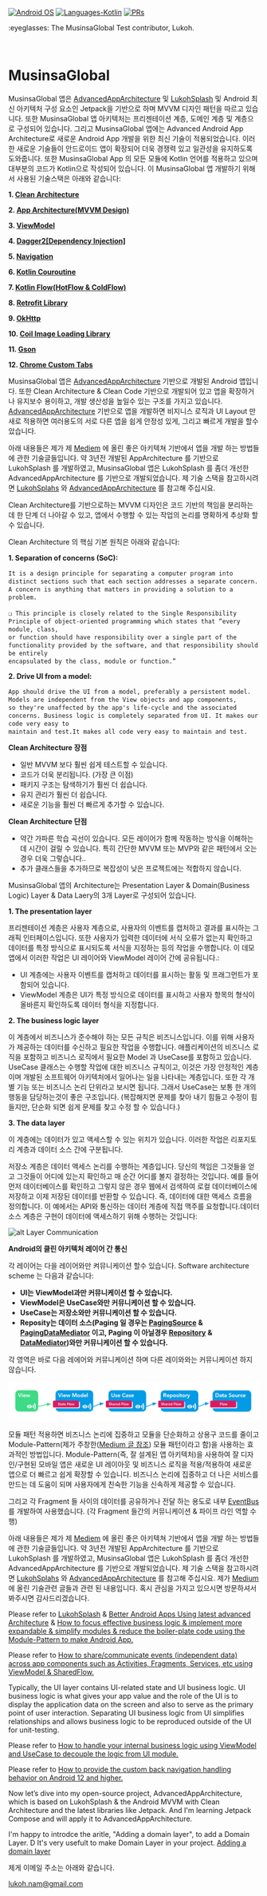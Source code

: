 <p align="left">
  <a href="#"><img alt="Android OS" src="https://img.shields.io/badge/OS-Android-3DDC84?style=flat-square&logo=android"></a>
  <a href="#"><img alt="Languages-Kotlin" src="https://flat.badgen.net/badge/Language/Kotlin?icon=https://raw.githubusercontent.com/binaryshrey/Awesome-Android-Open-Source-Projects/master/assets/Kotlin_Logo_icon_white.svg&color=f18e33"/></a>
  <a href="#"><img alt="PRs" src="https://img.shields.io/badge/PRs-Welcome-3DDC84?style=flat-square"></a>
</p>

<p align="left">
:eyeglasses: The MusinsaGlobal Test contributor, Lukoh.
</p><br>

# MusinsaGlobal

MusinsaGlobal 앱은 [AdvancedAppArchitecture](https://github.com/Lukoh/AdvancedAppArchitecture) 및 [LukohSplash](https://github.com/Lukoh/LukohSplash) 및 Android 최신 아키텍처 구성 요소인 Jetpack을 기반으로 하며 MVVM 디자인 패턴을 따르고 있습니다. 또한 MusinsaGlobal 앱 아키텍처는 프리젠테이션 계층, 도메인 계층 및  계층으로 구성되어 있습니다. 그리고 MusinsaGlobal 앱에는 Advanced Android App Architecture로 새로운 Android App 개발을 위한 최신 기술이 적용되었습니다. 이러한 새로운 기술들이 안드로이드 앱이 확장되어 더욱 경쟁력 있고 일관성을 유지하도록 도와줍니다. 또한 MusinsaGlobal App 의 모든 모듈에 Kotlin 언어를 적용하고 있으며 대부분의 코드가 Kotlin으로 작성되어 있습니다. 이 MusinsaGlobal 앱 개발하기 위해서 사용된 기술스택은 아래와 같습니다:

**1. [Clean Architecture](https://blog.cleancoder.com/uncle-bob/2012/08/13/the-clean-architecture.html)** 

**2. [App Architecture(MVVM Design)](https://developer.android.com/topic/architecture)**

**3. [ViewModel](https://developer.android.com/topic/libraries/architecture/viewmodel)**

**4. [Dagger2[Dependency Injection]](https://developer.android.com/training/dependency-injection/dagger-basics)**

**5. [Navigation](https://developer.android.com/guide/navigation/navigation-getting-started)**

**6. [Kotlin Couroutine](https://developer.android.com/kotlin/coroutines)**

**7. [Kotlin Flow(HotFlow & ColdFlow)](https://developer.android.com/kotlin/flow)**

**8. [Retrofit Library](https://square.github.io/retrofit/)**

**9. [OkHttp](https://square.github.io/okhttp/)**

**10. [Coil Image Loading Library](https://coil-kt.github.io/coil/)**

**11. [Gson](https://github.com/google/gson)**

**12. [Chrome Custom Tabs](https://developer.chrome.com/docs/android/custom-tabs/)**


MusinsaGlobal 앱은 [AdvancedAppArchitecture](https://github.com/Lukoh/AdvancedAppArchitecture) 기반으로 개발된 Android 앱입니다. 또한 Clean Architecture & Clean Code 기반으로 개발되어 있고 앱을 확장하거나 유지보수 용이하고, 개발 생산성을 높일수 있는 구조를 가지고 있습니다. [AdvancedAppArchitecture](https://github.com/Lukoh/AdvancedAppArchitecture) 기반으로 앱을 개발하면 비지니스 로직과 UI Layout 만 새로 적용하면 여러용도의 서로 다른 앱을 쉽게 안정성 있게, 그리고 빠르게 개발을 할수 았습니다.

아래 내용들은 제가 제 [Mediem](https://medium.com/@lukohnam) 에 올린 좋은 아키텍쳐 기반에서 앱을 개발 하는 방법들에 관한 기술글들입니다. 약 3년전 개발된 AppArchitecture 를 기반으로 LukohSplash 를 개발하였고, MusinsaGlobal 앱은 LukohSplash 를 좀더 개선한 AdvancedAppArchitecture 를 기반으로 개발되었습니다. 제 기술 스택을 참고하시려면 [LukohSplahs](https://github.com/Lukoh/LukohSplash) 와 [AdvancedAppArchitecture](https://github.com/Lukoh/AdvancedAppArchitecture) 를 참고해 주십시요.

Clean Architecture를 기반으로하는 MVVM 디자인은 코드 기반의 책임을 분리하는 데 한 단계 더 나아갈 수 있고, 앱에서 수행할 수 있는 작업의 논리를 명확하게 추상화 할 수 있습니다.

Clean Architecture 의 핵심 기본 원칙은 아래와 같습니다:

**1. Separation of concerns (SoC):** 
   
    It is a design principle for separating a computer program into distinct sections such that each section addresses a separate concern. 
    A concern is anything that matters in providing a solution to a problem.
   
    ❏ This principle is closely related to the Single Responsibility Principle of object-oriented programming which states that “every module, class, 
    or function should have responsibility over a single part of the functionality provided by the software, and that responsibility should be entirely
    encapsulated by the class, module or function.”
						
**2. Drive UI from a model:** 
    
    App should drive the UI from a model, preferably a persistent model. Models are independent from the View objects and app components, 
    so they're unaffected by the app's life-cycle and the associated concerns. Business logic is completely separated from UI. It makes our code very easy to 
    maintain and test.It makes all code very easy to maintain and test.
    
**Clean Architecture 장점**
 * 일반 MVVM 보다 훨씬 쉽게 테스트할 수 있습니다.
 * 코드가 더욱 분리됩니다. (가장 큰 이점)
 * 패키지 구조는 탐색하기가 훨씬 더 쉽습니다.
 * 유지 관리가 훨씬 더 쉽습니다.
 * 새로운 기능을 훨씬 더 빠르게 추가할 수 있습니다.
 
**Clean Architecture 단점**
 * 약간 가파른 학습 곡선이 있습니다. 모든 레이어가 함께 작동하는 방식을 이해하는 데 시간이 걸릴 수 있습니다. 특히 간단한 MVVM 또는 MVP와 같은 패턴에서 오는 경우 더욱 그렇습니다..
 * 추가 클래스들을 추가하므로 복잡성이 낮은 프로젝트에는 적합하지 않습니다. 

MusinsaGlobal 앱의 Architecture는 Presentation Layer & Domain(Business Logic) Layer & Data Laery의 3개 Layer로 구성되어 있습니다.

**1. The presentation layer**
 
프리젠테이션 계층은 사용자 계층으로, 사용자의 이벤트를 캡처하고 결과를 표시하는 그래픽 인터페이스입니다. 또한 사용자가 입력한 데이터에 서식 오류가 없는지 확인하고 데이터를 특정 방식으로 표시되도록 서식을 지정하는 등의 작업을 수행합니다. 이 데모 앱에서 이러한 작업은 UI 레이어와 ViewModel 레이어 간에 공유됩니다.:
 * UI 계층에는 사용자 이벤트를 캡처하고 데이터를 표시하는 활동 및 프래그먼트가 포함되어 있습니다.
 * ViewModel 계층은 UI가 특정 방식으로 데이터를 표시하고 사용자 항목의 형식이 올바른지 확인하도록 데이터 형식을 지정합니다.

**2. The business logic layer**

이 계층에서 비즈니스가 준수해야 하는 모든 규칙은 비즈니스입니다. 이를 위해 사용자가 제공하는 데이터를 수신하고 필요한 작업을 수행합니다.
애플리케이션의 비즈니스 로직을 포함하고 비즈니스 로직에서 필요한 Model 과 UseCase를 포함하고 있습니다.
UseCase 클래스는 수행할 작업에 대한 비즈니스 규칙이고, 이것은 가장 안정적인 계층이며 개발된 소프트웨어 아키텍처에서 일어나는 일을 나타내는 계층입니다. 또한 각 개별 기능 또는 비즈니스 논리 단위라고 보시면 됩니다. 그래서 UseCase는 보통 한 개의 행동을 담당하는것이 좋은 구조입니다. (복잡해지면 문제를 찾아 내기 힘들고 수정이 힘들지만, 단순화 되면 쉽게 문제를 찾고 수정 할 수 있습니다.)

**3. The data layer**

이 계층에는 데이터가 있고 액세스할 수 있는 위치가 있습니다. 이러한 작업은 리포지토리 계층과 데이터 소스 간에 구분됩니다.

저장소 계층은 데이터 액세스 논리를 수행하는 계층입니다. 당신의 책임은 그것들을 얻고 그것들이 어디에 있는지 확인하고 매 순간 어디를 볼지 결정하는 것입니다. 예를 들어 먼저 데이터베이스를 확인하고 그렇지 않은 경우 웹에서 검색하여 로컬 데이터베이스에 저장하고 이제 저장된 데이터를 반환할 수 있습니다. 즉, 데이터에 대한 액세스 흐름을 정의합니다. 이 예에서는 API와 통신하는 데이터 계층에 직접 맥주를 요청합니다.데이터 소스 계층은 구현이 데이터에 액세스하기 위해 수행하는 것입니다:

![alt Layer Communication](https://raw.githubusercontent.com/Lukoh/LukohSplash/main/Layer%20Communication.jpeg)
			 	 	 								
**Android의 클린 아키텍처 레이어 간 통신**

각 레이어는 다을 레이어와만 켜뮤니케이션 할수 있습니다.  Software architecture scheme 는 다음과 같습니다:
 * **UI는 ViewModel과만 커뮤니케이션 할 수 있습니다.**
 * **ViewModel은 UseCase와만 커뮤니케이션 할 수 있습니다.**
 * **UseCase는 저장소와만 커뮤니케이션 할 수 있습니다.**
 * **Reposity는 데이터 소스(Paging 일 경우는 [PagingSource](https://developer.android.com/reference/kotlin/androidx/paging/PagingSource) & [PagingDataMediator](https://github.com/Lukoh/AdvancedAppArchitecture/blob/main/app/src/main/java/com/goforer/advancedapparchitecture/data/source/network/mediator/PagingDataMediator.kt) 이고, Paging 이 아닐경우 [Repository]() & [DataMediator](https://github.com/Lukoh/AdvancedAppArchitecture/blob/main/app/src/main/java/com/goforer/advancedapparchitecture/data/source/network/mediator/DataMediator.kt))와만 커뮤니케이션 할 수 있습니다.**
 
각 영역은 바로 다음 레에어와 커뮤니케이션 하며 다른 레이와와는 커뮤니케이션 하지 않습니다.

![alt App Architecture](https://github.com/Lukoh/AdvancedAppArchitecture/blob/main/flow.png) 


모듈 패턴 적용하면 비즈니스 논리에 집중하고 모듈을 단순화하고 상용구 코드를 줄이고 Module-Pattern(제가 주창한([Medium 글 참조](https://medium.com/@lukohnam/how-to-focus-effective-business-logic-implement-more-expandable-simplify-modules-reduce-the-81ae1af23e4e)) 모듈 패턴이라고 함)을 사용하는 효과적인 방법입니다. Module-Pattern(즉, 잘 설계된 앱 아키텍처)을 사용하여 잘 디자인/구현된 모바일 앱은 새로운 UI 레이아웃 및 비즈니스 로직을 적용/적용하여 새로운 앱으로 더 빠르고 쉽게 확장할 수 있습니다. 비즈니스 논리에 집중하고 더 나은 서비스를 만드는 데 도움이 되며 사용자에게 친숙한 기능을 신속하게 제공할 수 있습니다.

그리고 각 Fragment 들 사이의 데이터를 공유하거나 전달 하는 용도로 내부 [EventBus](https://github.com/Lukoh/AdvancedAppArchitecture/blob/main/app/src/main/java/com/goforer/advancedapparchitecture/presentation/event/EventBus.kt) 를 개발하여 사용했습니다. (각 Fragment 들간의 커뮤니케이션 & 파이프 라인 역할 수행) 

아래 내용들은 제가 제 [Mediem](https://medium.com/@lukohnam) 에 올린 좋은 아키텍쳐 기반에서 앱을 개발 하는 방법들에 관한 기술글들입니다. 약 3년전 개발된 AppArchitecture 를 기반으로 LukohSplash 를 개발하였고, MusinsaGlobal 앱은 LukohSplash 를 좀더 개선한 AdvancedAppArchitecture 를 기반으로 개발되었습니다. 제 기술 스택을 참고하시려면 [LukohSplahs](https://github.com/Lukoh/LukohSplash) 와 [AdvancedAppArchitecture](https://github.com/Lukoh/AdvancedAppArchitecture) 를 참고해 주십시요.
제가 [Medium](https://medium.com/@lukohnam) 에 올린 기술관련 글들과 관련 된 내용입니다. 혹시 관심을 가지고 있으시면 방문하셔서 봐주시면 감사드리겠습니다.

Please refer to [LukohSplash](https://github.com/Lukoh/LukohSplash) & [Better Android Apps Using latest advanced Architecture](https://medium.com/oheadline/better-android-apps-using-mvvm-with-clean-architecture-2cc49e68f41d) & [How to focus effective business logic & implement more expandable & simplify modules & reduce the boiler-plate code using the Module-Pattern to make Android App.](https://medium.com/@lukohnam/how-to-focus-effective-business-logic-implement-more-expandable-simplify-modules-reduce-the-81ae1af23e4e)

Please refer to [How to share/communicate events (independent data) across app components such as Activities, Fragments, Services, etc using ViewModel & SharedFlow.](https://medium.com/@lukohnam/how-to-share-communicate-events-independent-data-across-app-components-such-as-activities-353c96e32775)

Typically, the UI layer contains UI-related state and UI business logic. UI business logic is what gives your app value and the role of the UI is to display the application data on the screen and also to serve as the primary point of user interaction. Separating UI business logic from UI simplifies relationships and allows business logic to be reproduced outside of the UI for unit-testing.

Please refer to [How to handle your internal business logic using ViewModel and UseCase to decouple the logic from UI module.](https://medium.com/@lukohnam/how-to-handle-your-internal-business-logic-using-viewmodel-and-usecase-to-decouple-the-logic-from-f20ee9f7e4a5)

Please refer to [How to provide the custom back navigation handling behavior on Android 12 and higher.](https://medium.com/@lukohnam/how-to-provide-the-custom-navigation-handling-behavior-on-android-12-and-higher-62080cbaa9b6)

Now let’s dive into my open-source project, AdvancedAppArchitecture, which is based on LukohSplash & the Android MVVM with Clean Architecture and the latest libraries like Jetpack.
And I'm learning Jetpack Compose and will apply it to AdvancedAppArchitecture.

I'm happy to introdce the aritle, "Adding a domain layer", to add a Domain Layer. D It's very usefult to make Domain Layer in your project. [Adding a domain layer](https://medium.com/@donturner/adding-a-domain-layer-bc5a708a96da)

제게 이메일 주소는 아래와 같습니다.

lukoh.nam@gmail.com

